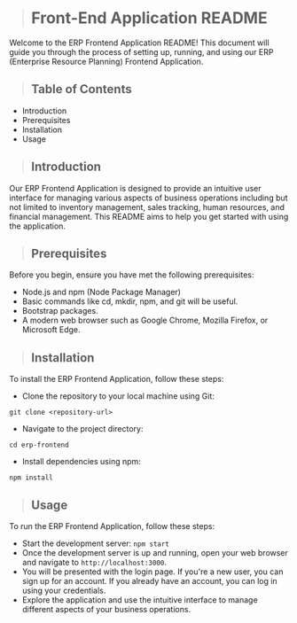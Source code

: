 ># Front-End Application README
Welcome to the ERP Frontend Application README! This document will guide you through the process of setting up, running, and using our ERP (Enterprise Resource Planning) Frontend Application.

>## Table of Contents

* Introduction
* Prerequisites
* Installation
* Usage

>## Introduction
Our ERP Frontend Application is designed to provide an intuitive user interface for managing various aspects of business operations including but not limited to inventory management, sales tracking, human resources, and financial management. This README aims to help you get started with using the application.

>## Prerequisites
Before you begin, ensure you have met the following prerequisites:

* Node.js and npm (Node Package Manager)
* Basic commands like cd, mkdir, npm, and git will be useful.
* Bootstrap packages.
* A modern web browser such as Google Chrome, Mozilla Firefox, or Microsoft Edge.

>## Installation

To install the ERP Frontend Application, follow these steps:
* Clone the repository to your local machine using Git:
  
 `git clone <repository-url>`

* Navigate to the project directory:

 `cd erp-frontend`

* Install dependencies using npm:

`npm install`

>## Usage

To run the ERP Frontend Application, follow these steps:
* Start the development server:
  `npm start`
* Once the development server is up and running, open your web browser and navigate to `http://localhost:3000`.
* You will be presented with the login page. If you're a new user, you can sign up for an account. If you already have an account, you can log in using your credentials.
* Explore the application and use the intuitive interface to manage different aspects of your business operations.

